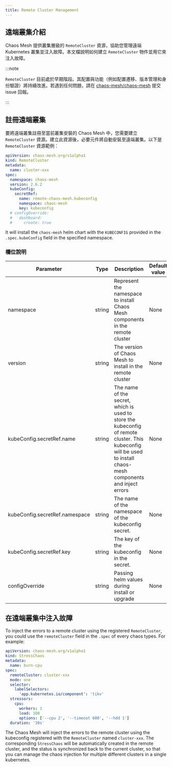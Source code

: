 ```yaml
---
title: Remote Cluster Management
---
```


## 遠端叢集介紹

Chaos Mesh 提供叢集層級的 `RemoteCluster` 資源，協助您管理遠端 Kubernetes 叢集並注入故障。本文檔說明如何建立 `RemoteCluster` 物件並用它來注入故障。

:::note

`RemoteCluster` 目前處於早期階段。其配置與功能（例如配置遷移、版本管理和身份驗證）將持續改進。若遇到任何問題，請在 [chaos-mesh/chaos-mesh](https://github.com/chaos-mesh/chaos-mesh) 提交 issue 回報。

:::

## 註冊遠端叢集

要將遠端叢集註冊至當前叢集安裝的 Chaos Mesh 中，您需要建立 `RemoteCluster` 資源。建立此資源後，必要元件將自動安裝至遠端叢集。以下是 `RemoteCluster` 資源範例：

```yaml
apiVersion: chaos-mesh.org/v1alpha1
kind: RemoteCluster
metadata:
  name: cluster-xxx
spec:
  namespace: chaos-mesh
  version: 2.6.2
  kubeConfig:
    secretRef:
      name: remote-chaos-mesh.kubeconfig
      namespace: chaos-mesh
      key: kubeconfig
  # configOverride:
  #   dashboard:
  #     create: true
```

It will install the `chaos-mesh` helm chart with the `KUBECONFIG` provided in the `.spec.kubeConfig` field in the specified namespace.

### 欄位說明

| Parameter | Type | Description | Default value | Required | Example |
| --- | --- | --- | --- | --- | --- |
| namespace | string | Represent the namespace to install Chaos Mesh components in the remote cluster | None | Yes | chaos-mesh |
| version | string | The version of Chaos Mesh to install in the remote cluster | None | Yes | 2.6.2 |
| kubeConfig.secretRef.name | string | The name of the secret, which is used to store the kubeconfig of remote cluster. This kubeconfig will be used to install chaos-mesh components and inject errors | None | Yes | `remote-chaos-mesh.kubeconfig` |
| kubeConfig.secretRef.namespace | string | The name of the namespace of the kubeconfig secret. | None | Yes | `default` |
| kubeConfig.secretRef.key | string | The key of the kubeconfig in the secret. | None | Yes | `kubeconfig` |
| configOverride | string | Passing helm values during install or upgrade | None | No | `{"dashboard":{"create":true}}` |

## 在遠端叢集中注入故障

To inject the errors to a remote cluster using the registered `RemoteCluster`, you could use the `remoteCluster` field in the `.spec` of every chaos types. For example:

```yaml
apiVersion: chaos-mesh.org/v1alpha1
kind: StressChaos
metadata:
  name: burn-cpu
spec:
  remoteCluster: cluster-xxx
  mode: one
  selector:
    labelSelectors:
      'app.kubernetes.io/component': 'tikv'
  stressors:
    cpu:
      workers: 1
      load: 100
      options: ['--cpu 2', '--timeout 600', '--hdd 1']
  duration: '30s'
```

The Chaos Mesh will inject the errors to the remote cluster using the kubeconfig registered with the `RemoteCluster` named `cluster-xxx`. The corresponding `StressChaos` will be automatically created in the remote cluster, and the status is synchronized back to the current cluster, so that you can manage the chaos injection for multiple different clusters in a single kubernetes.